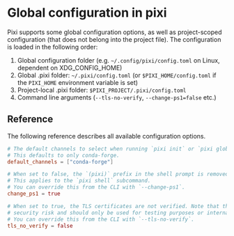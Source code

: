 # Global configuration in pixi

Pixi supports some global configuration options, as well as project-scoped configuration (that does not belong into the project file).
The configuration is loaded in the following order:

1. Global configuration folder (e.g. `~/.config/pixi/config.toml` on Linux, dependent on XDG_CONFIG_HOME)
2. Global .pixi folder: `~/.pixi/config.toml` (or `$PIXI_HOME/config.toml` if the `PIXI_HOME` environment variable is set)
3. Project-local .pixi folder: `$PIXI_PROJECT/.pixi/config.toml`
4. Command line arguments (`--tls-no-verify`, `--change-ps1=false` etc.)

## Reference

The following reference describes all available configuration options.

```toml
# The default channels to select when running `pixi init` or `pixi global install`.
# This defaults to only conda-forge.
default_channels = ["conda-forge"]

# When set to false, the `(pixi)` prefix in the shell prompt is removed.
# This applies to the `pixi shell` subcommand.
# You can override this from the CLI with `--change-ps1`.
change_ps1 = true

# When set to true, the TLS certificates are not verified. Note that this is a
# security risk and should only be used for testing purposes or internal networks.
# You can override this from the CLI with `--tls-no-verify`.
tls_no_verify = false
```
